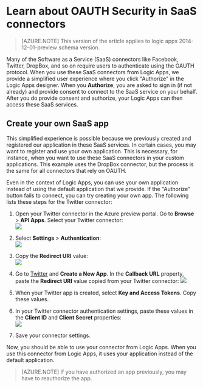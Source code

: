 <properties
    pageTitle="OAUTH Security in SaaS Connectors and API Apps | Azure"
    description="Read about OAUTH security in the Connectors and API Apps in Azure App Service; microservices architecture; saas"
    services="logic-apps"
    documentationCenter=""
    authors="MandiOhlinger"
    manager="dwrede"
    editor="cgronlun"/>

<tags
    ms.service="logic-apps"
    ms.workload="integration"
    ms.tgt_pltfrm="na"
    ms.devlang="na"
    ms.topic="article"
    ms.date="08/23/2016"
    ms.author="mandia"/>


# <a name="learn-about-oauth-security-in-saas-connectors"></a>Learn about OAUTH Security in SaaS connectors

>[AZURE.NOTE] This version of the article applies to logic apps 2014-12-01-preview schema version.

Many of the Software as a Service (SaaS) connectors like Facebook, Twitter, DropBox, and so on require users to authenticate using the OAUTH protocol.  When you use these SaaS connectors from Logic Apps, we provide a simplified user experience where you click "Authorize" in the Logic Apps designer. When you **Authorize**, you are asked to sign in (if not already) and provide consent to connect to the SaaS service on your behalf. After you do provide consent and authorize, your Logic Apps can then access these SaaS services.

## <a name="create-your-own-saas-app"></a>Create your own SaaS app
This simplified experience is possible because we previously created and registered our application in these SaaS services.  In certain cases, you may want to register and use your own application.  This is necessary, for instance, when you want to use these SaaS connectors in your custom applications. This example uses the DropBox connector, but the process is the same for all connectors that rely on OAUTH.

Even in the context of Logic Apps, you can use your own application instead of using the default application that we provide. If the "Authorize" button fails to connect, you can try creating your own app. The following lists these steps for the Twitter connector:

1. Open your Twitter connector in the Azure preview portal. Go to **Browse** > **API Apps**. Select your Twitter connector:  
    ![][1]

2. Select **Settings** > **Authentication**:  
    ![][2]

3. Copy the **Redirect URI** value:  
    ![][3]

4. Go to [Twitter](http://apps.twitter.com) and **Create a New App**. In the **Callback URL** property, paste the **Redirect URI** value copied from  your Twitter connector: ![][4]  
5. When your Twitter app is created, select **Key and Access Tokens**. Copy these values.
6. In your Twitter connector authentication settings, paste these values in the **Client ID** and **Client Secret** properties:   
    ![][5]  
7. Save your connector settings.  

Now, you should be able to use your connector from Logic Apps. When you use this connector from Logic Apps, it uses your application instead of the default application.  

> [AZURE.NOTE] If you have authorized an app previously, you may have to reauthorize the app.


<!--Image references-->
[1]: ./media/app-service-logic-oauth-security/TwitterConnector.png
[2]: ./media/app-service-logic-oauth-security/Authentication.png
[3]: ./media/app-service-logic-oauth-security/RedirectURI.png
[4]: ./media/app-service-logic-oauth-security/TwitterApp.png
[5]: ./media/app-service-logic-oauth-security/TwitterKeys.png
